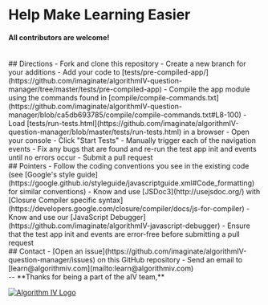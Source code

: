 # Help Make Learning Easier

#### All contributors are welcome!

<br />
## Directions
- Fork and clone this repository
- Create a new branch for your additions
- Add your code to [tests/pre-compiled-app/](https://github.com/imaginate/algorithmIV-question-manager/tree/master/tests/pre-compiled-app)
- Compile the app module using the commands found in [compile/compile-commands.txt](https://github.com/imaginate/algorithmIV-question-manager/blob/ca5db693785/compile/compile-commands.txt#L8-100)
- Load [tests/run-tests.html](https://github.com/imaginate/algorithmIV-question-manager/blob/master/tests/run-tests.html) in a browser
- Open your console
- Click "Start Tests"
- Manually trigger each of the navigation events
- Fix any bugs that are found and re-run the test app init and events until no errors occur
- Submit a pull request

<br />
## Pointers
- Follow the coding conventions you see in the existing code (see [Google's style guide](https://google.github.io/styleguide/javascriptguide.xml#Code_formatting) for similar conventions)
- Know and use [JSDoc3](http://usejsdoc.org/) with [Closure Compiler specific syntax](https://developers.google.com/closure/compiler/docs/js-for-compiler)
- Know and use our [JavaScript Debugger](https://github.com/imaginate/algorithmIV-javascript-debugger)
- Ensure that the test app init and events are error-free before submitting a pull request

<br />
## Contact
- [Open an issue](https://github.com/imaginate/algorithmIV-question-manager/issues) on this GitHub repository
- Send an email to [learn@algorithmiv.com](mailto:learn@algorithmiv.com)

<br />
--
**Thanks for being a part of the aIV team,**

<a href="http://www.algorithmiv.com"><img src="http://www.algorithmiv.com/images/aIV-logo.png" alt="Algorithm IV Logo" /></a>